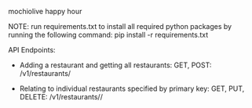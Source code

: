 mochiolive happy hour

NOTE: run requirements.txt to install all required python packages by running the following command:
        pip install -r requirements.txt

API Endpoints: 
- Adding a restaurant and getting all restaurants: 
GET, POST: <host url>/v1/restaurants/

- Relating to individual restaurants specified by primary key: 
GET, PUT, DELETE: <host url>/v1/restaurants/<primary key>/
